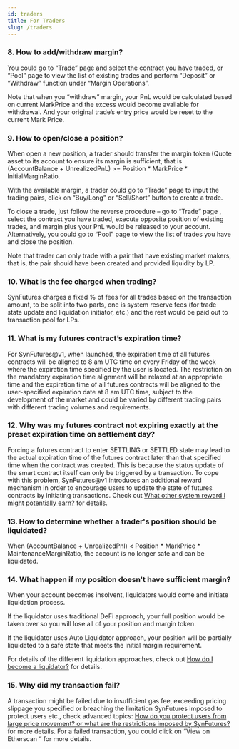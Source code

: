 ```yaml
---
id: traders
title: For Traders
slug: /traders
---
```



### 8. How to add/withdraw margin?

You could go to “Trade” page and select the contract you have traded,  or “Pool” page to view the list of existing trades and perform “Deposit” or “Withdraw” function under “Margin Operations”. 

Note that when you “withdraw” margin, your PnL would be calculated based on current MarkPrice and the excess would become available for withdrawal. And your original trade’s entry price would be reset to the current Mark Price. 


### 9. How to open/close a position?


When open a new position, a trader should transfer the margin token (Quote asset to its account to ensure its margin is sufficient, that is (AccountBalance + UnrealizedPnL) >= Position \* MarkPrice \* InitialMarginRatio.

With the available margin, a trader could go to “Trade” page to input the trading pairs, click on “Buy/Long” or “Sell/Short” button to create a trade.  

To close a trade, just follow the reverse procedure – go to “Trade” page , select the contract you have traded, execute opposite position of existing trades, and margin plus your PnL would be released to your account. Alternatively, you could go to “Pool” page to view the list of trades you have and close the position. 

Note that trader can only trade with a pair that have existing market makers, that is, the pair should have been created and provided liquidity by LP. 


### 10. What is the fee charged when trading? 

SynFutures charges a fixed % of fees for all trades based on the transaction amount, to be split into two parts, one is system reserve fees (for trade state update and liquidation initiator, etc.) and the rest would be paid out to transaction pool for LPs.  


### 11. What is my futures contract’s expiration time?


For SynFutures@v1, when launched, the expiration time of all futures contracts will be aligned to 8 am UTC time on every Friday of the week where the expiration time specified by the user is located. The restriction on the mandatory expiration time alignment will be relaxed at an appropriate time and the expiration time of all futures contracts will be aligned to the user-specified expiration date at 8 am UTC time, subject to the development of the market and could be varied by different trading pairs with different trading volumes and requirements. 

### 12. Why was my futures contract not expiring exactly at the preset expiration time on settlement day?  

Forcing a futures contract to enter SETTLING or SETTLED state may lead to the actual expiration time of the futures contract later than that specified time when the contract was created. This is because the status update of the smart contract itself can only be triggered by a transaction. To cope with this problem, SynFutures@v1 introduces an additional reward mechanism in order to encourage users to update the state of futures contracts by initiating transactions. Check out [What other system reward I might potentially earn?](/docs/docs/lp_and_maintainer#25-what-other-system-reward-i-might-potentially-earn？) for details.


### 13. How to determine whether a trader's position should be liquidated?

When (AccountBalance + UnrealizedPnl) < Position \* MarkPrice \* MaintenanceMarginRatio, the account is no longer safe and can be liquidated.


### 14. What happen if my position doesn't have sufficient margin?


When your account becomes insolvent, liquidators would come and initiate liquidation process. 

If the liquidator uses traditional DeFi approach, your full position would be taken over so you will lose all of your position and margin token. 

If the liquidator uses Auto Liquidator approach, your position will be partially liquidated to a safe state that meets the initial margin requirement. 

For details of the different liquidation approaches, check out [How do I become a liquidator?](/docs/docs/lp_and_maintainer#21-how-do-i-become-a-liquidator) for details.


### 15. Why did my transaction fail?

A transaction might be failed due to insufficient gas fee, exceeding pricing slippage you specified or breaching the limitation SynFutures imposed to protect users etc., check advanced topics: [How do you protect users from large price movement? or what are the restrictions imposed by SynFutures?](/docs/docs/advanced#29-how-do-you-protect-users-from-large-price-movement-what-are-the-restrictions-imposed-by-synfutures) for more details.  For a failed transaction, you could click on “View on Etherscan “ for more details. 
